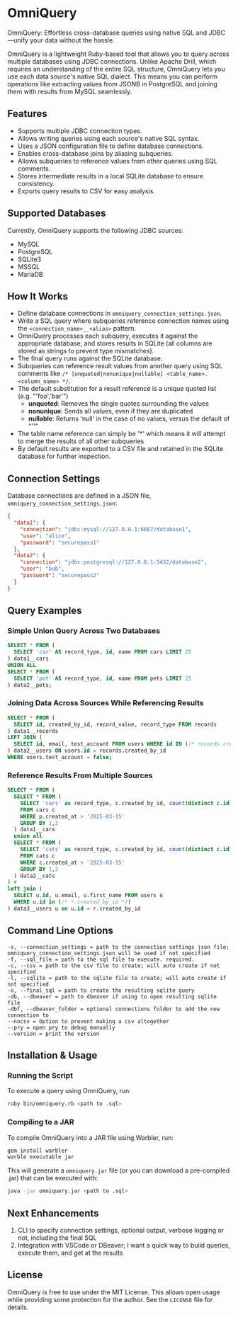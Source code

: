 # OmniQuery
OmniQuery: Effortless cross-database queries using native SQL and JDBC—unify your data without the hassle.

OmniQuery is a lightweight Ruby-based tool that allows you to query across multiple databases using JDBC connections. Unlike Apache Drill, which requires an understanding of the entire SQL structure, OmniQuery lets you use each data source's native SQL dialect. This means you can perform operations like extracting values from JSONB in PostgreSQL and joining them with results from MySQL seamlessly.

## Features

- Supports multiple JDBC connection types.
- Allows writing queries using each source's native SQL syntax.
- Uses a JSON configuration file to define database connections.
- Enables cross-database joins by aliasing subqueries.
- Allows subqueries to reference values from other queries using SQL comments.
- Stores intermediate results in a local SQLite database to ensure consistency.
- Exports query results to CSV for easy analysis.

## Supported Databases

Currently, OmniQuery supports the following JDBC sources:

- MySQL
- PostgreSQL
- SQLite3
- MSSQL
- MariaDB

## How It Works

* Define database connections in `omniquery_connection_settings.json`.
* Write a SQL query where subqueries reference connection names using the `<connection_name>__<alias>` pattern.
* OmniQuery processes each subquery, executes it against the appropriate database, and stores results in SQLite (all columns are stored as strings to prevent type mismatches).
* The final query runs against the SQLite database.
* Subqueries can reference result values from another query using SQL comments like `/* [unquoted|nonunique|nullable] <table_name>.<column_name> */`.
* The default substitution for a result reference is a unique quoted list (e.g. "'foo','bar'")
  * **unquoted**: Removes the single quotes surrounding the values
  * **nonunique**: Sends all values, even if they are duplicated
  * **nullable**: Returns 'null' in the case of no values, versus the default of "''"
* The table name reference can simply be '*' which means it will attempt to merge the results of all other subqueries
* By default results are exported to a CSV file and retained in the SQLite database for further inspection.

## Connection Settings

Database connections are defined in a JSON file, `omniquery_connection_settings.json`:

```json
{
  "data1": {
    "connection": "jdbc:mysql://127.0.0.1:6667/database1",
    "user": "alice",
    "password": "securepass1"
  },
  "data2": {
    "connection": "jdbc:postgresql://127.0.0.1:5432/database2",
    "user": "bob",
    "password": "securepass2"
  }
}
```

## Query Examples

### Simple Union Query Across Two Databases

```sql
SELECT * FROM (
  SELECT 'car' AS record_type, id, name FROM cars LIMIT 25
) data1__cars
UNION ALL
SELECT * FROM (
  SELECT 'pet' AS record_type, id, name FROM pets LIMIT 25
) data2__pets;
```

### Joining Data Across Sources While Referencing Results

```sql
SELECT * FROM (
  SELECT id, created_by_id, record_value, record_type FROM records
) data1__records
LEFT JOIN (
  SELECT id, email, test_account FROM users WHERE id IN (/* records.created_by_id */)
) data2__users ON users.id = records.created_by_id
WHERE users.test_account = false;
```

### Reference Results From Multiple Sources

```sql
SELECT * FROM (
  SELECT * FROM (
    SELECT 'cars' as record_type, c.created_by_id, count(distinct c.id) as record_count
    FROM cars c
    WHERE p.created_at > '2025-03-15'
    GROUP BY 1,2
  ) data1__cars
  union all
  SELECT * FROM (
    SELECT 'cats' as record_type, c.created_by_id, count(distinct c.id) as record_count
    FROM cats c
    WHERE c.created_at > '2025-03-15'
    GROUP BY 1,2
  ) data2__cats
) r
left join (
  SELECT u.id, u.email, u.first_name FROM users u
  WHERE u.id in (/* *.created_by_id */)
) data3__users u on u.id = r.created_by_id
```

## Command Line Options
```text
-s, --connection_settings = path to the connection settings json file; omniquery_connection_settings.json will be used if not specified
-f, --sql_file = path to the sql file to execute. required.
-c, --csv = path to the csv file to create; will auto create if not specified
-l, --sqlite = path to the sqlite file to create; will auto create if not specified
-o, --final_sql = path to create the resulting sqlite query
-db, --dbeaver = path to dbeaver if using to open resulting sqlite file
-dbf, --dbeaver_folder = optional connections folder to add the new connection to
--nocsv = Option to prevent making a csv altogether
--pry = open pry to debug manually
--version = print the version
```

## Installation & Usage

### Running the Script

To execute a query using OmniQuery, run:

```sh
ruby bin/omniquery.rb <path to .sql>
```

### Compiling to a JAR

To compile OmniQuery into a JAR file using Warbler, run:

```sh
gem install warbler
warble executable jar
```

This will generate a `omniquery.jar` file (or you can download a pre-compiled .jar) that can be executed with:

```sh
java -jar omniquery.jar <path to .sql>
```

## Next Enhancements

1. CLI to specify connection settings, optional output, verbose logging or not, including the final SQL
2. Integration with VSCode or DBeaver; I want a quick way to build queries, execute them, and get at the results

## License

OmniQuery is free to use under the MIT License. This allows open usage while providing some protection for the author. See the `LICENSE` file for details.